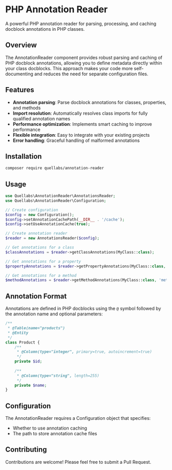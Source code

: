 # PHP Annotation Reader

A powerful PHP annotation reader for parsing, processing, and caching docblock annotations in PHP classes.

## Overview

The AnnotationReader component provides robust parsing and caching of PHP docblock annotations, allowing you to define metadata directly within your class docblocks. This approach makes your code more self-documenting and reduces the need for separate configuration files.

## Features

- **Annotation parsing**: Parse docblock annotations for classes, properties, and methods
- **Import resolution**: Automatically resolves class imports for fully qualified annotation names
- **Performance optimization**: Implements smart caching to improve performance
- **Flexible integration**: Easy to integrate with your existing projects
- **Error handling**: Graceful handling of malformed annotations

## Installation

```bash
composer require quellabs/annotation-reader
```

## Usage

```php
use Quellabs\AnnotationReader\AnnotationsReader;
use Quellabs\AnnotationReader\Configuration;

// Create configuration
$config = new Configuration();
$config->setAnnotationCachePath(__DIR__ . '/cache');
$config->setUseAnnotationCache(true);

// Create annotation reader
$reader = new AnnotationsReader($config);

// Get annotations for a class
$classAnnotations = $reader->getClassAnnotations(MyClass::class);

// Get annotations for a property
$propertyAnnotations = $reader->getPropertyAnnotations(MyClass::class, 'propertyName');

// Get annotations for a method
$methodAnnotations = $reader->getMethodAnnotations(MyClass::class, 'methodName');
```

## Annotation Format

Annotations are defined in PHP docblocks using the `@` symbol followed by the annotation name and optional parameters:

```php
/**
 * @Table(name="products")
 * @Entity
 */
class Product {
    /**
     * @Column(type="integer", primary=true, autoincrement=true)
     */
    private $id;
    
    /**
     * @Column(type="string", length=255)
     */
    private $name;
}
```

## Configuration

The AnnotationReader requires a Configuration object that specifies:

- Whether to use annotation caching
- The path to store annotation cache files

## Contributing

Contributions are welcome! Please feel free to submit a Pull Request.